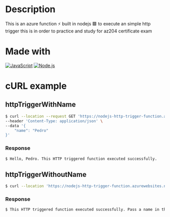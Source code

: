 # Description
This is an azure function ⚡️ built in nodejs 🟩 to execute an simple http trigger this is in order to practice and study for az204 certificate exam

# Made with
[![JavaScript](https://img.shields.io/badge/javascript-ead547?style=for-the-badge&logo=javascript&logoColor=white&labelColor=000000)]()
[![Node.js](https://img.shields.io/badge/node.js-76c339?style=for-the-badge&logo=node.js&logoColor=white&labelColor=000000)]()

# cURL example

## httpTriggerWithName

```sh
$ curl --location --request GET 'https://nodejs-http-trigger-function.azurewebsites.net/api/az204-http-trigger?code={CODE}' \
--header 'Content-Type: application/json' \
--data '{
    "name": "Pedro"
}'
```

### Response
```txt
$ Hello, Pedro. This HTTP triggered function executed successfully.
```

## httpTriggerWithoutName

```sh
$ curl --location 'https://nodejs-http-trigger-function.azurewebsites.net/api/az204-http-trigger?code={CODE}'
```

### Response
```txt
$ This HTTP triggered function executed successfully. Pass a name in the query string or in the request body for a personalized response.
```